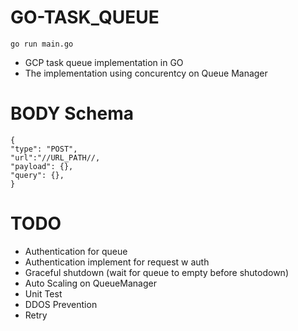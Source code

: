 # GO-TASK_QUEUE
    go run main.go

- GCP task queue implementation in GO
- The implementation using concurentcy on Queue Manager

# BODY Schema
    {
    "type": "POST",
    "url":"//URL_PATH//,
    "payload": {},
    "query": {},
    }

# TODO
- Authentication for queue
- Authentication implement for request w auth
- Graceful shutdown (wait for queue to empty before shutodown)
- Auto Scaling on QueueManager
- Unit Test
- DDOS Prevention
- Retry
